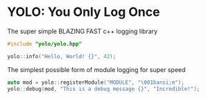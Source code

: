 # YOLO: You Only Log Once

The super simple BLAZING FAST c++ logging library

```cpp
#include "yolo/yolo.hpp"

yolo::info("Hello, World! {}", 42);
```

The simplest possible form of module logging for super speed

```cpp
auto mod = yolo::registerModule("MODULE", "\001bansi;m");
yolo::debug(mod, "This is a debug message {}", "Incredible!");
```

